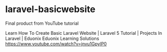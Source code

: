# laravel-basicwebsite
Final product from YouTube tutorial

Learn How To Create Basic Laravel Website | Laravel 5 Tutorial | Projects In Laravel | Eduonix
Eduonix Learning Solutions
https://www.youtube.com/watch?v=jnvu1GpylP0
